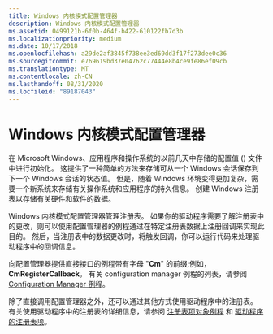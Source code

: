 ```yaml
---
title: Windows 内核模式配置管理器
description: Windows 内核模式配置管理器
ms.assetid: 0499121b-6f0b-464f-b422-610122fb7d3b
ms.localizationpriority: medium
ms.date: 10/17/2018
ms.openlocfilehash: a29de2af3845f738ee3ed69dd3f17f273dee0c36
ms.sourcegitcommit: e769619bd37e04762c77444e8b4ce9fe86ef09cb
ms.translationtype: MT
ms.contentlocale: zh-CN
ms.lasthandoff: 08/31/2020
ms.locfileid: "89187043"
---
```

# <a name="windows-kernel-mode-configuration-manager"></a>Windows 内核模式配置管理器


在 Microsoft Windows、应用程序和操作系统的以前几天中存储的配置值 () 文件中进行初始化。 这提供了一种简单的方法来存储可从一个 Windows 会话保存到下一个 Windows 会话的状态值。 但是，随着 Windows 环境变得更加复杂，需要一个新系统来存储有关操作系统和应用程序的持久信息。 创建 Windows 注册表以存储有关硬件和软件的数据。

Windows 内核模式配置管理器管理注册表。 如果你的驱动程序需要了解注册表中的更改，则可以使用配置管理器的例程通过在特定注册表数据上注册回调来实现此目的。 然后，当注册表中的数据更改时，将触发回调，你可以运行代码来处理驱动程序中的回调信息。

向配置管理器提供直接接口的例程带有字母 "**Cm**" 的前缀;例如， **CmRegisterCallback**。 有关 configuration manager 例程的列表，请参阅 [Configuration Manager 例程](/windows-hardware/drivers/ddi/_kernel/#configuration-manager-routines)。

除了直接调用配置管理器之外，还可以通过其他方式使用驱动程序中的注册表。 有关使用驱动程序中的注册表的详细信息，请参阅 [注册表项对象例程](registry-key-object-routines.md) 和 [驱动程序的注册表项](../install/overview-of-registry-trees-and-keys.md)。

 

